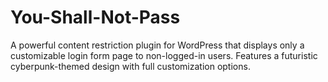 # You-Shall-Not-Pass
A powerful content restriction plugin for WordPress that displays only a customizable login form page to non-logged-in users. Features a futuristic cyberpunk-themed design with full customization options.
